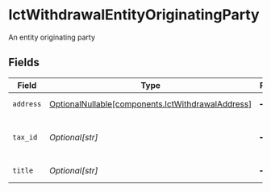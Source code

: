 # IctWithdrawalEntityOriginatingParty

An entity originating party


## Fields

| Field                                                                                                | Type                                                                                                 | Required                                                                                             | Description                                                                                          | Example                                                                                              |
| ---------------------------------------------------------------------------------------------------- | ---------------------------------------------------------------------------------------------------- | ---------------------------------------------------------------------------------------------------- | ---------------------------------------------------------------------------------------------------- | ---------------------------------------------------------------------------------------------------- |
| `address`                                                                                            | [OptionalNullable[components.IctWithdrawalAddress]](../../models/components/ictwithdrawaladdress.md) | :heavy_minus_sign:                                                                                   | The address of the entity                                                                            |                                                                                                      |
| `tax_id`                                                                                             | *Optional[str]*                                                                                      | :heavy_minus_sign:                                                                                   | The tax identification number of the entity                                                          | 987-65-4321                                                                                          |
| `title`                                                                                              | *Optional[str]*                                                                                      | :heavy_minus_sign:                                                                                   | The name of the entity                                                                               | Acme, Inc.                                                                                           |